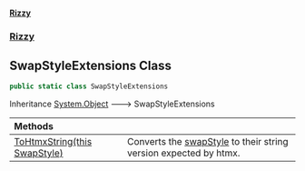 #### [Rizzy](index.md 'index')
### [Rizzy](Rizzy.md 'Rizzy')

## SwapStyleExtensions Class

```csharp
public static class SwapStyleExtensions
```

Inheritance [System.Object](https://docs.microsoft.com/en-us/dotnet/api/System.Object 'System.Object') &#129106; SwapStyleExtensions

| Methods | |
| :--- | :--- |
| [ToHtmxString(this SwapStyle)](Rizzy.SwapStyleExtensions.ToHtmxString(thisRizzy.SwapStyle).md 'Rizzy.SwapStyleExtensions.ToHtmxString(this Rizzy.SwapStyle)') | Converts the [swapStyle](Rizzy.SwapStyleExtensions.ToHtmxString(thisRizzy.SwapStyle).md#Rizzy.SwapStyleExtensions.ToHtmxString(thisRizzy.SwapStyle).swapStyle 'Rizzy.SwapStyleExtensions.ToHtmxString(this Rizzy.SwapStyle).swapStyle') to their string version expected by htmx. |
